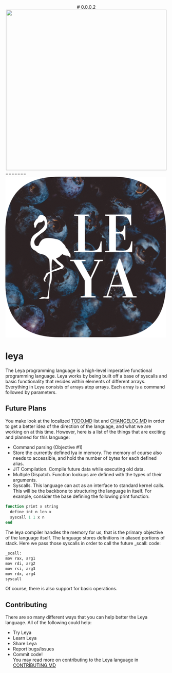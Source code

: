 <div align = "center">
# 0.0.0.2
  <img src = "https://github.com/emmettgb/leya/blob/repl-command/assets/Leya_Round.png"
  width = 500 height = 500>
  </img>
</div>
=======
<img src =https://github.com/ChifiSource/leya/blob/main/assets/Leya_Round.png width = 500 height = 500 />
</div>


#  leya
The Leya programming language is a high-level imperative functional
programming language. Leya works by being built off a base of syscalls and
basic functionality that resides within elements of different arrays. Everything
in Leya consists of arrays atop arrays. Each array is a command followed by
parameters.
## Future Plans
You make look at the localized
[TODO.MD](https://github.com/emmettgb/leya/blob/repl-command/assets/CONTRIBUTING.md)
 list and
[CHANGELOG.MD](https://github.com/emmettgb/leya/blob/repl-command/assets/CHANGELOG.md) in order to get a
better idea of the direction of the language, and what we are working on at this
time. However, here is a list of the things that are exciting and planned for
this language:
- Command parsing (Objective #1)
- Store the currently defined lya in memory. The memory of course also needs to
accessible, and hold the number of bytes for each defined alias.
- JIT Compilation. Compile future data while executing old data.
- Multiple Dispatch. Function lookups are defined with the types of their
arguments.
- Syscalls. This language can act as an interface to standard kernel calls.
This will be the backbone to structuring the language in itself. For example,
consider the base defining the following print function:
```julia
function print x string
  define int n len x
  syscall 1 1 x n
end
```
The leya compiler handles the memory for us, that is the primary objective of
the language itself. The language stores definitions in aliased portions of
stack. Here we pass those syscalls in order to call the future _scall: code:
```assembly
_scall:
mov rax, arg1
mov rdi, arg2
mov rsi, arg3
mov rdx, arg4
syscall
```
Of course, there is also support for basic operations.
## Contributing
There are so many different ways that you can help better the Leya language.
All of the following could help:
- Try Leya
- Learn Leya
- Share Leya
- Report bugs/issues
- Commit code! \
You may read more on contributing to the Leya language in
[CONTRIBUTING.MD](https://github.com/emmettgb/leya/blob/repl-command/assets/CONTRIBUTING.md)
